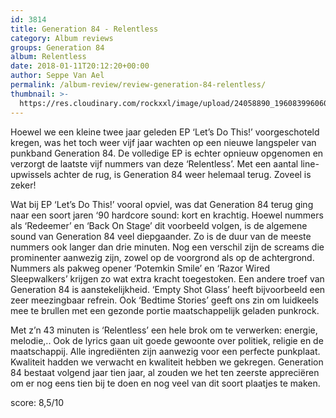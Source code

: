 ```yaml
---
id: 3814
title: Generation 84 - Relentless
category: Album reviews
groups: Generation 84
album: Relentless
date: 2018-01-11T20:12:20+00:00
author: Seppe Van Ael
permalink: /album-review/review-generation-84-relentless/
thumbnail: >-
  https://res.cloudinary.com/rockxxl/image/upload/24058890_1960839960609695_2834522708231633272_n.jpg
---
```

Hoewel we een kleine twee jaar geleden EP ‘Let’s Do This!’ voorgeschoteld kregen, was het toch weer vijf jaar wachten op een nieuwe langspeler van punkband Generation 84. De volledige EP is echter opnieuw opgenomen en verzorgt de laatste vijf nummers van deze ‘Relentless’. Met een aantal line-upwissels achter de rug, is Generation 84 weer helemaal terug. Zoveel is zeker!

Wat bij EP ‘Let’s Do This!’ vooral opviel, was dat Generation 84 terug ging naar een soort jaren ‘90 hardcore sound: kort en krachtig. Hoewel nummers als ‘Redeemer’ en ‘Back On Stage’ dit voorbeeld volgen, is de algemene sound van Generation 84 veel diepgaander. Zo is de duur van de meeste nummers ook langer dan drie minuten. Nog een verschil zijn de screams die prominenter aanwezig zijn, zowel op de voorgrond als op de achtergrond. Nummers als pakweg opener ‘Potemkin Smile’ en ‘Razor Wired Sleepwalkers’ krijgen zo wat extra kracht toegestoken. Een andere troef van Generation 84 is aanstekelijkheid. ‘Empty Shot Glass’ heeft bijvoorbeeld een zeer meezingbaar refrein. Ook ‘Bedtime Stories’ geeft ons zin om luidkeels mee te brullen met een gezonde portie maatschappelijk geladen punkrock.

Met z’n 43 minuten is ‘Relentless’ een hele brok om te verwerken: energie, melodie,.. Ook de lyrics gaan uit goede gewoonte over politiek, religie en de maatschappij. Alle ingrediënten zijn aanwezig voor een perfecte punkplaat. Kwaliteit hadden we verwacht en kwaliteit hebben we gekregen. Generation 84 bestaat volgend jaar tien jaar, al zouden we het ten zeerste appreciëren om er nog eens tien bij te doen en nog veel van dit soort plaatjes te maken.

score: 8,5/10
